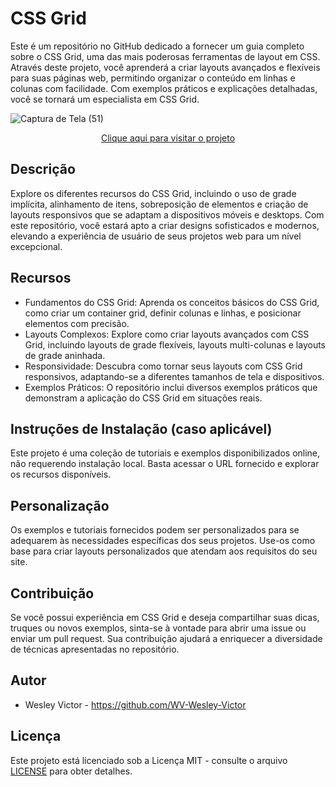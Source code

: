 # CSS Grid
 Este é um repositório no GitHub dedicado a fornecer um guia completo sobre o CSS Grid, uma das mais poderosas ferramentas de layout em CSS. Através deste projeto, você aprenderá a criar layouts avançados e flexíveis para suas páginas web, permitindo organizar o conteúdo em linhas e colunas com facilidade. Com exemplos práticos e explicações detalhadas, você se tornará um especialista em CSS Grid.
 
![Captura de Tela (51)](https://github.com/WV-Wesley-Victor/CSS-Grid/assets/137107062/953443f9-1fe6-4e99-a645-240e3aca4594)
<p align="center">
  <a href="https://wv-wesley-victor.github.io/Projeto-Aprenser/" target="_blank">Clique aqui para visitar o projeto</a>
</p>

## Descrição 
Explore os diferentes recursos do CSS Grid, incluindo o uso de grade implícita, alinhamento de itens, sobreposição de elementos e criação de layouts responsivos que se adaptam a dispositivos móveis e desktops. Com este repositório, você estará apto a criar designs sofisticados e modernos, elevando a experiência de usuário de seus projetos web para um nível excepcional.

## Recursos
* Fundamentos do CSS Grid: Aprenda os conceitos básicos do CSS Grid, como criar um container grid, definir colunas e linhas, e posicionar elementos com precisão.
* Layouts Complexos: Explore como criar layouts avançados com CSS Grid, incluindo layouts de grade flexíveis, layouts multi-colunas e layouts de grade aninhada.
* Responsividade: Descubra como tornar seus layouts com CSS Grid responsivos, adaptando-se a diferentes tamanhos de tela e dispositivos.
* Exemplos Práticos: O repositório inclui diversos exemplos práticos que demonstram a aplicação do CSS Grid em situações reais.

## Instruções de Instalação (caso aplicável)
Este projeto é uma coleção de tutoriais e exemplos disponibilizados online, não requerendo instalação local. Basta acessar o URL fornecido e explorar os recursos disponíveis.

## Personalização
Os exemplos e tutoriais fornecidos podem ser personalizados para se adequarem às necessidades específicas dos seus projetos. Use-os como base para criar layouts personalizados que atendam aos requisitos do seu site.

## Contribuição
Se você possui experiência em CSS Grid e deseja compartilhar suas dicas, truques ou novos exemplos, sinta-se à vontade para abrir uma issue ou enviar um pull request. Sua contribuição ajudará a enriquecer a diversidade de técnicas apresentadas no repositório.

## Autor
* Wesley Victor - https://github.com/WV-Wesley-Victor

## Licença
Este projeto está licenciado sob a Licença MIT - consulte o arquivo [LICENSE](LICENSE)  para obter detalhes.
